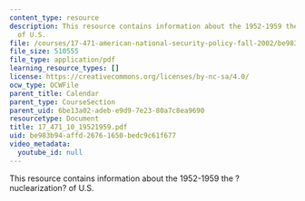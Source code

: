 ```yaml
---
content_type: resource
description: This resource contains information about the 1952-1959 the ?nuclearization?
  of U.S.
file: /courses/17-471-american-national-security-policy-fall-2002/be983b94affd26761650bedc9c61f677_17_471_10_19521959.pdf
file_size: 510555
file_type: application/pdf
learning_resource_types: []
license: https://creativecommons.org/licenses/by-nc-sa/4.0/
ocw_type: OCWFile
parent_title: Calendar
parent_type: CourseSection
parent_uid: 6be13a02-adeb-e9d9-7e23-80a7c8ea9690
resourcetype: Document
title: 17_471_10_19521959.pdf
uid: be983b94-affd-2676-1650-bedc9c61f677
video_metadata:
  youtube_id: null
---
```

This resource contains information about the 1952-1959 the ?nuclearization? of U.S.